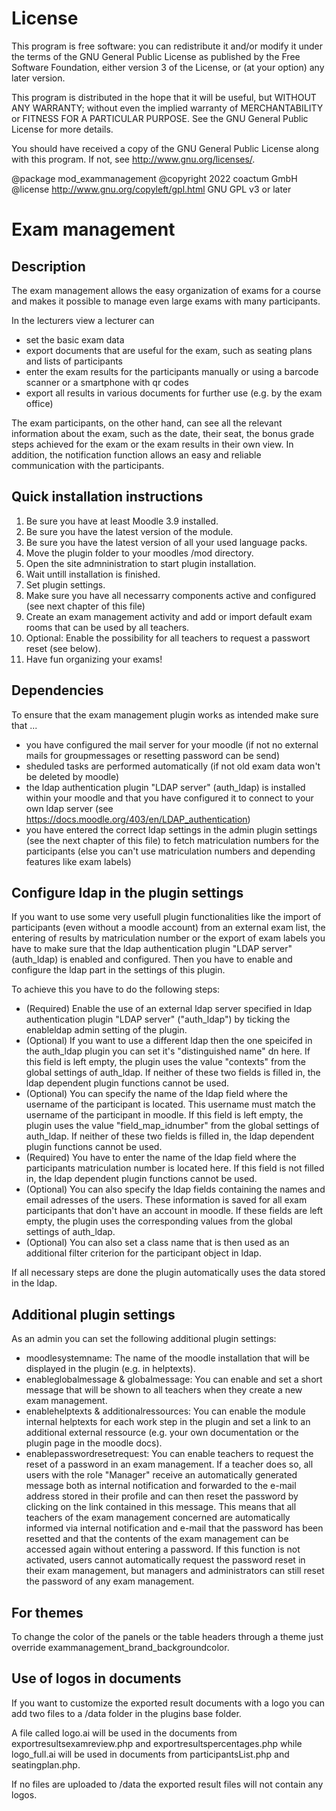 # License #

This program is free software: you can redistribute it and/or modify it under
the terms of the GNU General Public License as published by the Free Software
Foundation, either version 3 of the License, or (at your option) any later
version.

This program is distributed in the hope that it will be useful, but WITHOUT ANY
WARRANTY; without even the implied warranty of MERCHANTABILITY or FITNESS FOR A
PARTICULAR PURPOSE.  See the GNU General Public License for more details.

You should have received a copy of the GNU General Public License along with
this program.  If not, see <http://www.gnu.org/licenses/>.

@package     mod_exammanagement
@copyright   2022 coactum GmbH
@license     http://www.gnu.org/copyleft/gpl.html GNU GPL v3 or later

# Exam management #

## Description ##

The exam management allows the easy organization of exams for a course and makes it possible to manage even large exams with many participants.

In the lecturers view a lecturer can

- set the basic exam data
- export documents that are useful for the exam, such as seating plans and lists of participants
- enter the exam results for the participants manually or using a barcode scanner or a smartphone with qr codes
- export all results in various documents for further use (e.g. by the exam office)

The exam participants, on the other hand, can see all the relevant information about the exam, such as the date, their seat, the bonus grade steps achieved for the exam or the exam results in their own view. In addition, the notification function allows an easy and reliable communication with the participants.

## Quick installation instructions ##

1) Be sure you have at least Moodle 3.9 installed.
2) Be sure you have the latest version of the module.
3) Be sure you have the latest version of all your used language packs.
4) Move the plugin folder to your moodles /mod directory.
5) Open the site admninistration to start plugin installation.
6) Wait untill installation is finished.
7) Set plugin settings.
8) Make sure you have all necessarry components active and configured (see next chapter of this file)
9) Create an exam management activity and add or import default exam rooms that can be used by all teachers.
10) Optional: Enable the possibility for all teachers to request a passwort reset (see below).
11) Have fun organizing your exams!

## Dependencies ##

To ensure that the exam management plugin works as intended make sure that ...

- you have configured the mail server for your moodle (if not no external mails for groupmessages or resetting password can be send)
- sheduled tasks are performed automatically (if not old exam data won't be deleted by moodle)
- the ldap authentication plugin "LDAP server" (auth_ldap) is installed within your moodle and that you have configured it to connect to your own ldap server (see https://docs.moodle.org/403/en/LDAP_authentication)
- you have entered the correct ldap settings in the admin plugin settings (see the next chapter of this file) to fetch matriculation numbers for the participants (else you can't use matriculation numbers and depending features like exam labels)

## Configure ldap in the plugin settings ##

If you want to use some very usefull plugin functionalities like the import of participants (even without a moodle account) from an external exam list, the entering of results by matriculation number or the export of exam labels you have to make sure that the ldap authentication plugin "LDAP server" (auth_ldap) is enabled and configured. Then you have to enable and configure the ldap part in the settings of this plugin.

To achieve this you have to do the following steps:
- (Required) Enable the use of an external ldap server specified in ldap authentication plugin "LDAP server" ("auth_ldap") by ticking the enableldap admin setting of the plugin.
- (Optional) If you want to use a different ldap then the one speicifed in the auth_ldap plugin you can set it's "distinguished name" dn here. If this field is left empty, the plugin uses the value "contexts" from the global settings of auth_ldap. If neither of these two fields is filled in, the ldap dependent plugin functions cannot be used.
- (Optional) You can specify the name of the ldap field where the username of the participant is located. This username must match the username of the participant in moodle. If this field is left empty, the plugin uses the value "field_map_idnumber" from the global settings of auth_ldap. If neither of these two fields is filled in, the ldap dependent plugin functions cannot be used.
- (Required) You have to enter the name of the ldap field where the participants matriculation number is located here. If this field is not filled in, the ldap dependent plugin functions cannot be used.
- (Optional) You can also specify the ldap fields containing the names and email adresses of the users. These information is saved for all exam participants that don't have an account in moodle. If these fields are left empty, the plugin uses the corresponding values from the global settings of auth_ldap.
- (Optional) You can also set a class name that is then used as an additional filter criterion for the participant object in ldap.

If all necessary steps are done the plugin automatically uses the data stored in the ldap.

## Additional plugin settings

As an admin you can set the following additional plugin settings:

- moodlesystemname: The name of the moodle installation that will be displayed in the plugin (e.g. in helptexts).
- enableglobalmessage & globalmessage: You can enable and set a short message that will be shown to all teachers when they create a new exam management.
- enablehelptexts & additionalressources: You can enable the module internal helptexts for each work step in the plugin and set a link to an additional external ressource (e.g. your own documentation or the plugin page in the moodle docs).
- enablepasswordresetrequest: You can enable teachers to request the reset of a password in an exam management. If a teacher does so, all users with the role "Manager" receive an automatically generated message both as internal notification and forwarded to the e-mail address stored in their profile and can then reset the password by clicking on the link contained in this message. This means that all teachers of the exam management concerned are automatically informed via internal notification and e-mail that the password has been resetted and that the contents of the exam management can be accessed again without entering a password. If this function is not activated, users cannot automatically request the password reset in their exam management, but managers and administrators can still reset the password of any exam management.

## For themes ##

To change the color of the panels or the table headers through a theme just override exammanagement_brand_backgroundcolor.

## Use of logos in documents ##

If you want to customize the exported result documents with a logo you can add two files to a /data folder in the plugins base folder.

A file called logo.ai will be used in the documents from exportresultsexamreview.php and exportresultspercentages.php while logo_full.ai will be used in documents from participantsList.php and seatingplan.php.

If no files are uploaded to /data the exported result files will not contain any logos.